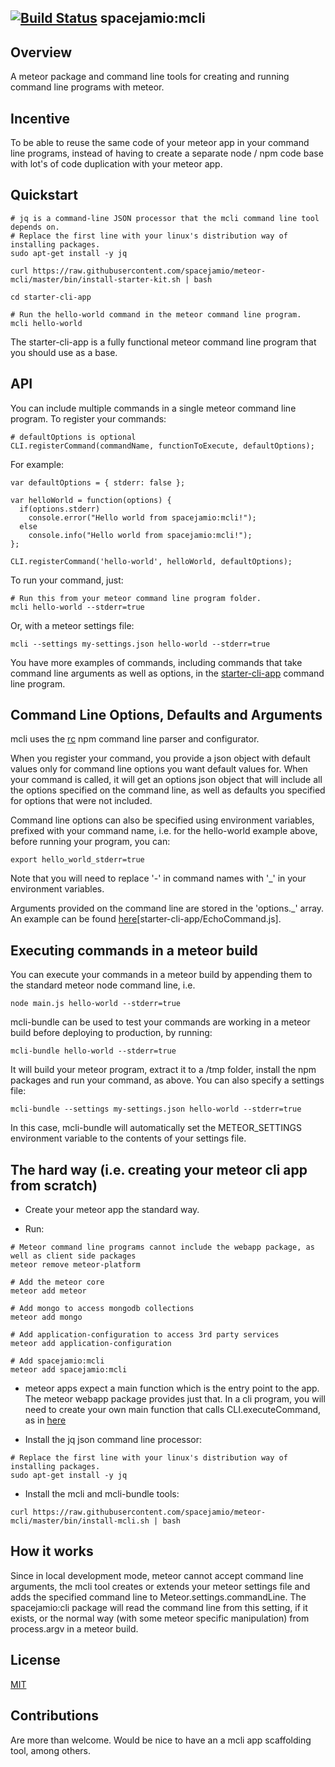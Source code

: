 [![Build Status](https://travis-ci.org/spacejamio/meteor-mcli.svg?branch=master)](https://travis-ci.org/spacejamio/meteor-mcli)
spacejamio:mcli
--------------
## Overview

A meteor package and command line tools for creating and running command line programs with meteor.

## Incentive

To be able to reuse the same code of your meteor app in your command line programs, instead of having to create a separate node / npm code base with lot's of code duplication with your meteor app.

## Quickstart

```
# jq is a command-line JSON processor that the mcli command line tool depends on.
# Replace the first line with your linux's distribution way of installing packages.
sudo apt-get install -y jq

curl https://raw.githubusercontent.com/spacejamio/meteor-mcli/master/bin/install-starter-kit.sh | bash

cd starter-cli-app

# Run the hello-world command in the meteor command line program.
mcli hello-world
```

The starter-cli-app is a fully functional meteor command line program that you should use as a base.

## API

You can include multiple commands in a single meteor command line program. To register your commands:

```
# defaultOptions is optional
CLI.registerCommand(commandName, functionToExecute, defaultOptions);
```

For example:

```
var defaultOptions = { stderr: false };

var helloWorld = function(options) {
  if(options.stderr)
    console.error("Hello world from spacejamio:mcli!");
  else
    console.info("Hello world from spacejamio:mcli!");
};

CLI.registerCommand('hello-world', helloWorld, defaultOptions);
```

To run your command, just:

```
# Run this from your meteor command line program folder.
mcli hello-world --stderr=true
```

Or, with a meteor settings file:

```
mcli --settings my-settings.json hello-world --stderr=true
```

You have more examples of commands, including commands that take command line arguments as well as options, in the [starter-cli-app](starter-cli-app/server) command line program.

## Command Line Options, Defaults and Arguments

mcli uses the [rc](https://www.npmjs.org/package/rc) npm command line parser and configurator.

When you register your command, you provide a json object with default values only for command line options you want default values for. When your command is called, it will get an options json object that will include all the options specified on the command line, as well as defaults you specified for options that were not included.

Command line options can also be specified using environment variables, prefixed with your command name, i.e. for the hello-world example above, before running your program, you can:

```
export hello_world_stderr=true
```

Note that you will need to replace '-' in command names with '_' in your environment variables.

Arguments provided on the command line are stored in the 'options._' array. An example can be found [here](starter-cli-app)[starter-cli-app/EchoCommand.js].

## Executing commands in a meteor build

You can execute your commands in a meteor build by appending them to the standard meteor node command line, i.e.

```
node main.js hello-world --stderr=true
```
  
mcli-bundle can be used to test your commands are working in a meteor build before deploying to production, by running:

```
mcli-bundle hello-world --stderr=true
```

It will build your meteor program, extract it to a /tmp folder, install the npm packages and run your command, as above. You can also specify a settings file:

```
mcli-bundle --settings my-settings.json hello-world --stderr=true
```

In this case, mcli-bundle will automatically set the METEOR_SETTINGS environment variable to the contents of your settings file.

## The hard way (i.e. creating your meteor cli app from scratch)

- Create your meteor app the standard way.

- Run:

```
# Meteor command line programs cannot include the webapp package, as well as client side packages
meteor remove meteor-platform

# Add the meteor core
meteor add meteor

# Add mongo to access mongodb collections
meteor add mongo

# Add application-configuration to access 3rd party services
meteor add application-configuration

# Add spacejamio:mcli
meteor add spacejamio:mcli
```

- meteor apps expect a main function which is the entry point to the app. The meteor webapp package provides just that. In a cli program, you will need to create your own main function that calls CLI.executeCommand, as in [here](starter-cli-app/server/main.js)

- Install the jq json command line processor:

```
# Replace the first line with your linux's distribution way of installing packages.
sudo apt-get install -y jq
```

- Install the mcli and mcli-bundle tools:

```
curl https://raw.githubusercontent.com/spacejamio/meteor-mcli/master/bin/install-mcli.sh | bash
```

## How it works

Since in local development mode, meteor cannot accept command line arguments, the mcli tool creates or extends your meteor settings file and adds the specified command line to Meteor.settings.commandLine. The spacejamio:cli package will read the command line from this setting, if it exists, or the normal way (with some meteor specific manipulation) from process.argv in a meteor build.

## License
[MIT](LICENSE.txt)

## Contributions
Are more than welcome. Would be nice to have an a mcli app scaffolding tool, among others.
